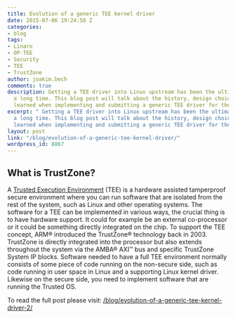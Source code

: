```yaml
---
title: Evolution of a generic TEE kernel driver
date: 2015-07-06 19:24:58 Z
categories:
- blog
tags:
- Linaro
- OP-TEE
- Security
- TEE
- TrustZone
author: joakim.bech
comments: true
description: Getting a TEE driver into Linux upstream has been the ultimate goal for
  a long time. This blog post will talk about the history, design choices and lessons
  learned when implementing and submitting a generic TEE driver for the Linux kernel.
excerpt: " Getting a TEE driver into Linux upstream has been the ultimate goal for
  a long time. This blog post will talk about the history, design choices and lessons
  learned when implementing and submitting a generic TEE driver for the Linux kernel. "
layout: post
link: "/blog/evolution-of-a-generic-tee-kernel-driver/"
wordpress_id: 8867
---
```


## **What is TrustZone?**

A [Trusted Execution Environment](http://en.wikipedia.org/wiki/Trusted_execution_environment) (TEE) is a hardware assisted tamperproof secure environment where you can run software that are isolated from the rest of the system, such as Linux and other operating systems. The software for a TEE can be implemented in various ways, the crucial thing is to have hardware support. It could for example be an external co-processor or it could be something directly integrated on the chip. To support the TEE concept, ARM® introduced the TrustZone® technology back in 2003. TrustZone is directly integrated into the processor but also extends throughout the system via the AMBA® AXI™ bus and specific TrustZone System IP blocks. Software needed to have a full TEE environment normally consists of some piece of code running on the non-secure side, such as code running in user space in Linux and a supporting Linux kernel driver. Likewise on the secure side, you need to implement software that are running the Trusted OS.

To read the full post please visit: [/blog/evolution-of-a-generic-tee-kernel-driver-2/](/blog/evolution-of-a-generic-tee-kernel-driver-2/)